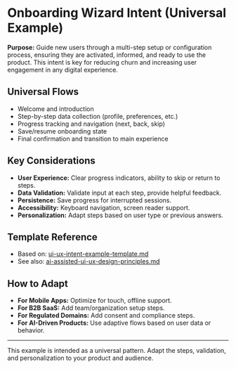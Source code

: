 # Onboarding Wizard Intent (Universal Example)

**Purpose:**
Guide new users through a multi-step setup or configuration process, ensuring they are activated, informed, and ready to use the product. This intent is key for reducing churn and increasing user engagement in any digital experience.

## Universal Flows
- Welcome and introduction
- Step-by-step data collection (profile, preferences, etc.)
- Progress tracking and navigation (next, back, skip)
- Save/resume onboarding state
- Final confirmation and transition to main experience

## Key Considerations
- **User Experience:** Clear progress indicators, ability to skip or return to steps.
- **Data Validation:** Validate input at each step, provide helpful feedback.
- **Persistence:** Save progress for interrupted sessions.
- **Accessibility:** Keyboard navigation, screen reader support.
- **Personalization:** Adapt steps based on user type or previous answers.

## Template Reference
- Based on: [ui-ux-intent-example-template.md](../../templates/ui-ux-intent-example-template.md)
- See also: [ai-assisted-ui-ux-design-principles.md](../../principles/ai-assisted-ui-ux-design-principles.md)

## How to Adapt
- **For Mobile Apps:** Optimize for touch, offline support.
- **For B2B SaaS:** Add team/organization setup steps.
- **For Regulated Domains:** Add consent and compliance steps.
- **For AI-Driven Products:** Use adaptive flows based on user data or behavior.

---
This example is intended as a universal pattern. Adapt the steps, validation, and personalization to your product and audience. 